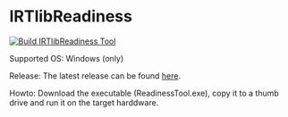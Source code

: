 # IRTlibReadiness

[![Build IRTlibReadiness Tool](https://github.com/kroehne/IRTlibReadiness/actions/workflows/dotnet.yml/badge.svg)](https://github.com/kroehne/IRTlibReadiness/actions/workflows/dotnet.yml)

Supported OS: Windows (only)

Release: The latest release can be found [here](https://github.com/kroehne/IRTlibReadiness/releases/download/latest/ReadinessTool.exe). 

Howto: Download the executable (ReadinessTool.exe), copy it to a thumb drive and run it on the target harddware. 
